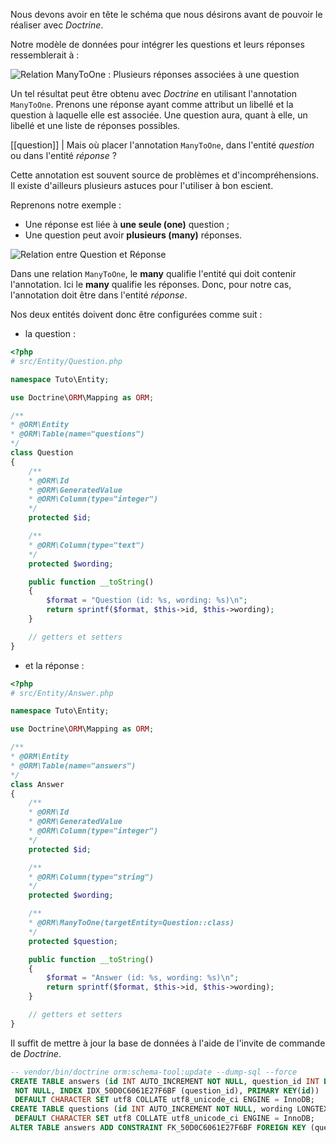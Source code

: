Nous devons avoir en tête le schéma que nous désirons avant de pouvoir le réaliser avec *Doctrine*.

Notre modèle de données pour intégrer les questions et leurs réponses ressemblerait à :

![Relation ManyToOne :  Plusieurs réponses associées à une question](https://zestedesavoir.com/media/galleries/3902/07881a7d-eddb-45d5-91ab-fb10a6d3c988.png)

Un tel résultat peut être obtenu avec *Doctrine* en utilisant l'annotation `ManyToOne`. Prenons une réponse ayant comme attribut un libellé et la question à laquelle elle est associée. Une question aura, quant à elle, un libellé et une liste de réponses possibles.

[[question]]
| Mais où placer l'annotation `ManyToOne`, dans l'entité *question* ou dans l'entité *réponse* ?

Cette annotation est souvent source de problèmes et d'incompréhensions. Il existe d'ailleurs plusieurs astuces pour l'utiliser à bon escient.

Reprenons notre exemple :

- Une réponse est liée à **une seule (one)** question ;
- Une question peut avoir **plusieurs (many)** réponses.

![Relation entre Question et Réponse](https://zestedesavoir.com/media/galleries/3902/f491b4ff-21fc-4543-abb8-7c361a663f80.png)

Dans une relation `ManyToOne`, le **many** qualifie l'entité qui doit contenir l'annotation. Ici le **many** qualifie les réponses. Donc, pour notre cas, l'annotation doit être dans l'entité *réponse*.

Nos deux entités doivent donc être configurées comme suit :

- la question :

```php
<?php
# src/Entity/Question.php

namespace Tuto\Entity;

use Doctrine\ORM\Mapping as ORM;

/**
* @ORM\Entity
* @ORM\Table(name="questions")
*/
class Question
{
    /**
    * @ORM\Id
    * @ORM\GeneratedValue
    * @ORM\Column(type="integer")
    */
    protected $id;

    /**
    * @ORM\Column(type="text")
    */
    protected $wording;

    public function __toString()
    {
        $format = "Question (id: %s, wording: %s)\n";
        return sprintf($format, $this->id, $this->wording);
    }

    // getters et setters
}
```

 - et la réponse :

```php
<?php
# src/Entity/Answer.php

namespace Tuto\Entity;

use Doctrine\ORM\Mapping as ORM;

/**
* @ORM\Entity
* @ORM\Table(name="answers")
*/
class Answer
{
    /**
    * @ORM\Id
    * @ORM\GeneratedValue
    * @ORM\Column(type="integer")
    */
    protected $id;

    /**
    * @ORM\Column(type="string")
    */
    protected $wording;

    /**
    * @ORM\ManyToOne(targetEntity=Question::class)
    */
    protected $question;

    public function __toString()
    {
        $format = "Answer (id: %s, wording: %s)\n";
        return sprintf($format, $this->id, $this->wording);
    }

    // getters et setters
}
```

Il suffit de mettre à jour la base de données à l'aide de l'invite de commande de *Doctrine*.

```sql
-- vendor/bin/doctrine orm:schema-tool:update --dump-sql --force
CREATE TABLE answers (id INT AUTO_INCREMENT NOT NULL, question_id INT DEFAULT NULL, wording VARCHAR(255)
 NOT NULL, INDEX IDX_50D0C6061E27F6BF (question_id), PRIMARY KEY(id))
 DEFAULT CHARACTER SET utf8 COLLATE utf8_unicode_ci ENGINE = InnoDB;
CREATE TABLE questions (id INT AUTO_INCREMENT NOT NULL, wording LONGTEXT NOT NULL, PRIMARY KEY(id))
 DEFAULT CHARACTER SET utf8 COLLATE utf8_unicode_ci ENGINE = InnoDB;
ALTER TABLE answers ADD CONSTRAINT FK_50D0C6061E27F6BF FOREIGN KEY (question_id) REFERENCES questions (id);
```
